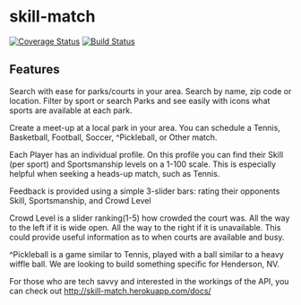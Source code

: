 # skill-match
[![Coverage Status](https://coveralls.io/repos/Skill-Match/skill-match-api/badge.svg?branch=master&service=github)](https://coveralls.io/github/Skill-Match/skill-match-api?branch=master)
[![Build Status](https://travis-ci.org/Skill-Match/skill-match-api.svg?branch=master)](https://travis-ci.org/Skill-Match/skill-match-api)

## Features

Search with ease for parks/courts in your area. Search by name, zip code or location. Filter by sport or search Parks and see easily with icons what sports are available at each park.

Create a meet-up at a local park in your area. You can schedule a Tennis, Basketball, Football, Soccer, ^Pickleball, or Other match.

Each Player has an individual profile. On this profile you can find their Skill (per sport) and Sportsmanship levels on a 1-100 scale. This is especially helpful when seeking a heads-up match, such as Tennis.

Feedback is provided using a simple 3-slider bars: rating their opponents Skill, Sportsmanship, and Crowd Level

Crowd Level is a slider ranking(1-5) how crowded the court was. All the way to the left if it is wide open. All the way to the right if it is unavailable. This could provide useful information as to when courts are available and busy.


^Pickleball is a game similar to Tennis, played with a ball similar to a heavy wiffle ball. We are looking to build something specific for Henderson, NV.


For those who are tech savvy and interested in the workings of the API, you
can check out http://skill-match.herokuapp.com/docs/
